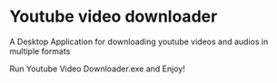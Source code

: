 # Youtube video downloader
 A Desktop Application for downloading youtube videos and audios in multiple formats

Run Youtube Video Downloader.exe and Enjoy!